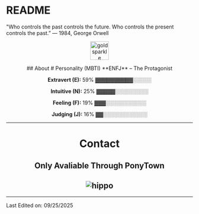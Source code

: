 # README
"Who controls the past controls the future. Who controls the present controls the past.” — 1984, George Orwell
<div align="center">
<p align="center">
  <img src="https://media2.giphy.com/media/v1.Y2lkPTc5MGI3NjExejgxcXg4bHZkOWRwb2Q1eXh3aG9tNDhuanZrdDFodGpxNWpwdjd3MiZlcD12MV9pbnRlcm5hbF9naWZfYnlfaWQmY3Q9cw/xT9IgxY4eMijhmPgm4/giphy.gif" alt="gold sparkle" width="50"/>
</p>
## About
# Personality (MBTI)   
**ENFJ** – The Protagonist 


 **Extravert (E):** 59% ▓▓▓▓▓▓▓▓▓▓░░░░░
 
 **Intuitive (N):** 25% ▓▓▓▓▓░░░░░░░░░
 
 **Feeling (F):** 19% ▓▓▓░░░░░░░░░░░
 
 **Judging (J):** 16% ▓▓░░░░░░░░░░░░

-------------------

 # Contact
Only Avaliable Through PonyTown
-------------------
![hippo](https://media3.giphy.com/media/aUovxH8Vf9qDu/giphy.gif)
-------------------


</div>

-----

Last Edited on: 09/25/2025

